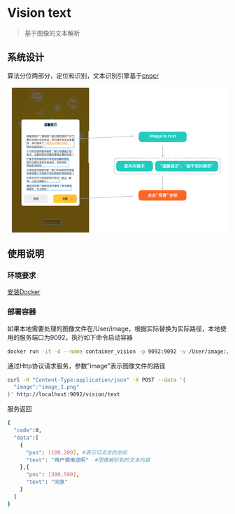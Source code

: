 # Vision text

> 基于图像的文本解析

## 系统设计

算法分位两部分，定位和识别，文本识别引擎基于[cnocr](https://github.com/breezedeus/cnocr/blob/master/README_cn.md)

![](../image/image_text.png)


## 使用说明

### 环境要求

[安装Docker](https://yeasy.gitbooks.io/docker_practice/install/mac.html)

### 部署容器

如果本地需要处理的图像文件在/User/image，根据实际替换为实际路径，本地使用的服务端口为9092，执行如下命令启动容器

```bash
docker run -it -d --name container_vision -p 9092:9092 -v /User/image:/vision/capture brighthai/vision
```

通过Http协议请求服务，参数"image"表示图像文件的路径
```bash
curl -H "Content-Type:application/json" -X POST --data '{
  "image":"image_1.png"
}' http://localhost:9092/vision/text
```
服务返回
```bash
{
  "code":0, 
  "data":[
    {
      "pos": [100,200], #表示可点击的坐标
      "text": "用户使用说明"  #图像解析到的文本内容
    },{
      "pos": [300,500],
      "text": "同意"
    }
  ]
}
```
